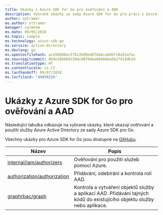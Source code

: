 ```yaml
---
title: Ukázky z Azure SDK for Go pro ověřování a AAD
description: Vybrané ukázky ze sady Azure SDK for Go pro práci s Azure Active Directory (AAD) a ověřováním
author: sptramer
ms.author: sttramer
manager: carmonm
ms.date: 09/05/2018
ms.topic: sample
ms.technology: azure-sdk-go
ms.service: active-directory
ms.devlang: go
ms.openlocfilehash: ace50d88ac57622b90e4070a6ca8d6fc0a52afac
ms.sourcegitcommit: 8b9e10b960150dc08f046ab840d6a5627410db29
ms.translationtype: HT
ms.contentlocale: cs-CZ
ms.lasthandoff: 09/07/2018
ms.locfileid: "44059216"
---
```

# <a name="azure-sdk-for-go-samples-for-authentication-and-aad"></a>Ukázky z Azure SDK for Go pro ověřování a AAD

Následující tabulka odkazuje na vybrané ukázky, které ukazují ověřování a použití služby Azure Active Directory ze sady Azure SDK pro Go.

Všechny ukázky pro Azure SDK for Go jsou dostupné na [GitHubu](https://github.com/Azure-Samples/azure-sdk-for-go-samples).

| Název | Popis |
|------|-------------|
| [internal/iam/authorizers](https://github.com/Azure-Samples/azure-sdk-for-go-samples/blob/master/internal/iam/authorizers.go) | Ověřování pro použití služeb pomocí Azure. |
| [authorization/authorization](https://github.com/Azure-Samples/azure-sdk-for-go-samples/blob/master/authorization/authorization.go) | Přidávání, odebírání a kontrola rolí AAD. |
| [graphrbac/graph](https://github.com/Azure-Samples/azure-sdk-for-go-samples/blob/master/graphrbac/graph.go) | Kontrola a vytváření objektů služby a aplikací AAD. Přidávání tajných kódů do existujícího objektu služby nebo aplikace. |
